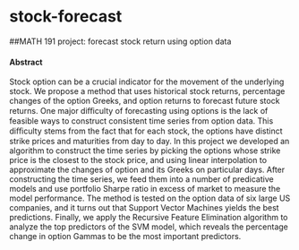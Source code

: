 # stock-forecast
##MATH 191 project: forecast stock return using option data

#### Abstract
Stock option can be a crucial indicator for the movement of the underlying stock. We propose a method that uses historical stock returns, percentage changes of the option Greeks, and option returns to forecast future stock returns. One major diﬃculty of forecasting using options is the lack of feasible ways to construct consistent time series from option data. This diﬃculty stems from the fact that for each stock, the options have distinct strike prices and maturities from day to day. In this project we developed an algorithm to construct the time series by picking the options whose strike price is the closest to the stock price, and using linear interpolation to approximate the changes of option and its Greeks on particular days. After constructing the time series, we feed them into a number of predicative models and use portfolio Sharpe ratio in excess of market to measure the model performance. The method is tested on the option data of six large US companies, and it turns out that Support Vector Machines yields the best predictions. Finally, we apply the Recursive Feature Elimination algorithm to analyze the top predictors of the SVM model, which reveals the percentage change in option Gammas to be the most important predictors.
